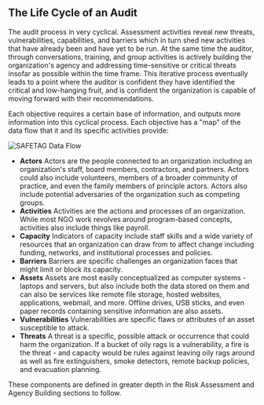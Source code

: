 
## The Life Cycle of an Audit

The audit process in very cyclical. Assessment activities reveal new threats, vulnerabilities, capabilities, and barriers which in turn shed new activities that have already been and have yet to be run. At the same time the auditor, through conversations, training, and group activities is actively building the organization's agency and addressing time-sensitive or critical threats insofar as possible within the time frame. This iterative process eventually leads to a point where the auditor is confident they have identified the critical and low-hanging fruit, and is confident the organization is capable of moving forward with their recommendations.

Each objective requires a certain base of information, and outputs more information into this cyclical process.  Each objective has a "map" of the data flow that it and its specific activities provide:

![SAFETAG Data Flow](images/info_flows/data_flow_all.svg)

* **Actors** Actors are the people connected to an organization including an organization's staff, board members, contractors, and partners.  Actors could also include volunteers, members of a broader community of practice, and even the family members of principle actors. Actors also include potential adversaries of the organization such as competing groups.
* **Activities** Activities are the actions and processes of an organization.  While most NGO work revolves around program-based concepts, activities also include things like payroll.
* **Capacity** Indicators of capacity include staff skills and a wide variety of resources that an organization can draw from to affect change including funding, networks, and institutional processes and policies.
* **Barriers** Barriers are specific challenges an organization faces that might limit or block its capacity.
* **Assets** Assets are most easily conceptualized as computer systems - laptops and servers, but also include both the data stored on them and can also be services like remote file storage, hosted websites, applications, webmail, and more.  Offline drives, USB sticks, and even paper records containing sensitive information are also assets.
* **Vulnerabilities** Vulnerabilities are specific flaws or attributes of an asset susceptible to attack.
* **Threats** A threat is a specific, possible attack or occurrence that could harm the organization.  If a bucket of oily rags is a vulnerability, a fire is the threat - and capacity would be rules against leaving oily rags around as well as fire extinguishers, smoke detectors, remote backup policies, and evacuation planning.

These components are defined in greater depth in the Risk Assessment and Agency Building sections to follow.
